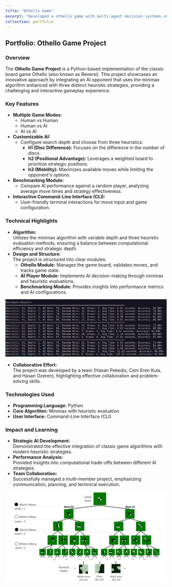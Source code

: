 ```yaml
---
title: "Othello Game"
excerpt: "Developed a othello game with multi-agent decision systems.<br/><img src='/images/othellogame.png'>"
collection: portfolio
---
```


## Portfolio: Othello Game Project

### Overview
The **Othello Game Project** is a Python-based implementation of the classic board game Othello (also known as Reversi). This project showcases an innovative approach by integrating an AI opponent that uses the minimax algorithm enhanced with three distinct heuristic strategies, providing a challenging and interactive gameplay experience.

### Key Features
- **Multiple Game Modes:** 
  - Human vs Human
  - Human vs AI
  - AI vs AI
- **Customizable AI:** 
  - Configure search depth and choose from three heuristics:
    - **h1 (Disc Difference):** Focuses on the difference in the number of discs.
    - **h2 (Positional Advantage):** Leverages a weighted board to prioritize strategic positions.
    - **h3 (Mobility):** Maximizes available moves while limiting the opponent's options.
- **Benchmarking Module:** 
  - Compare AI performance against a random player, analyzing average move times and strategy effectiveness.
- **Interactive Command-Line Interface (CLI):**
  - User-friendly terminal interactions for move input and game configuration.

### Technical Highlights
- **Algorithm:**  
  Utilizes the minimax algorithm with variable depth and three heuristic evaluation methods, ensuring a balance between computational efficiency and strategic depth.
- **Design and Structure:**  
  The project is structured into clear modules:
  - **Othello Module:** Manages the game board, validates moves, and tracks game state.
  - **AI Player Module:** Implements AI decision-making through minimax and heuristic evaluations.
  - **Benchmarking Module:** Provides insights into performance metrics and AI configurations.

![Othello Game Tree](/images/Othello_Benchmark.png)

- **Collaborative Effort:**  
  The project was developed by a team (Hasan Pekedis, Cem Eren Kula, and Hasan Ozeren), highlighting effective collaboration and problem-solving skills.

### Technologies Used
- **Programming Language:** Python
- **Core Algorithm:** Minimax with heuristic evaluation
- **User Interface:** Command-Line Interface (CLI)

### Impact and Learning
- **Strategic AI Development:**  
  Demonstrated the effective integration of classic game algorithms with modern heuristic strategies.
- **Performance Analysis:**  
  Provided insights into computational trade-offs between different AI strategies.
- **Team Collaboration:**  
  Successfully managed a multi-member project, emphasizing communication, planning, and technical execution.

![Othello Game Tree](/images/othellogame_tree.jpg)